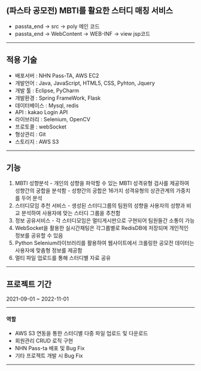 ## (파스타 공모전) MBTI를 활요한 스터디 매칭 서비스
* passta_end -> src -> poly 메인 코드
* passta_end -> WebContent -> WEB-INF -> view jsp코드
<hr/>

## 적용 기술

* 배포서버 : NHN Pass-TA, AWS EC2
* 개발언어 : Java, JavaScript, HTML5, CSS, Pyhton, Jquery
* 개발 툴 : Eclipse, PyCharm
* 개발환경 : Spring FrameWork, Flask
* 데이터베이스 : Mysql, redis
* API : kakao Login API
* 라이브러리 : Selenium, OpenCV
* 프로토콜 : webSocket
* 형상관리 : Git
* 스토리지 : AWS S3
<hr/>

## 기능

1. MBTI 성향분석 - 개인의 성향을 파악할 수 있는 MBTI 성격유형 검사를 제공하여 성향간의 궁합을 분석함 - 성향간의 궁합은 16가지 성격유형의 상관관계의 가중치를 두어 분석
2. 스터디모임 추천 서비스 - 생성된 스터디그룹의 팀원의 성향을 사용자의 성향과 비교 분석하여 사용자에 맞는 스터디 그룹을 추천함
3. 정보 공유서비스 - 각 스터디모임은 멀티게시판으로 구현되어 팀원들간 소통이 가능
4. WebSocket을 활용한 실시간채팅은 각그룹별로 RedisDB에 저장되며 개인적인 정보를 공유할 수 있음
5. Python Selenium라이브러리를 활용하여 웹사이트에서 크롤링한 공모전 데이터는 사용자에 맞춤형 정보를 제공함
6. 멀티 파일 업로드를 통해 스터디별 자료 공유
<hr/>

## 프로젝트 기간

2021-09-01 ~ 2022-11-01
<hr/>

#### 역할

* AWS S3 연동을 통한 스터디별 다중 파일 업로드 및 다운로드
* 회원관리 CRUD 로직 구현
* NHN Pass-ta 배포 및 Bug Fix
* 기타 프로젝트 개발 시 Bug Fix
<hr/>
